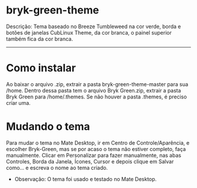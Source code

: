 # bryk-green-theme
Descrição: Tema baseado no Breeze Tumbleweed na cor verde, borda e botões de janelas CubLinux Theme, da cor branca, o painel superior também fica da cor branca.
_____
# Como instalar
Ao baixar o arquivo .zip, extrair a pasta bryk-green-theme-master para sua /home. Dentro dessa pasta tem o arquivo Bryk Green.zip, extrair a pasta Bryk Green para /home/.themes. Se não houver a pasta .themes, é preciso criar uma.
# Mudando o tema
Para mudar o tema no Mate Desktop, ir em Centro de Controle/Aparência, e escolher Bryk-Green, mas se por acaso o tema não estiver completo, faça manualmente. Clicar em Personalizar para fazer manualmente, nas abas Controles, Borda da Janela, Ícones, Cursor e depois clique em Salvar como... e escreva o nome ao tema criado.

* Observação: O tema foi usado e testado no Mate Desktop.
